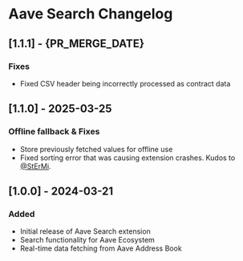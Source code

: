 # Aave Search Changelog

## [1.1.1] - {PR_MERGE_DATE}

### Fixes

- Fixed CSV header being incorrectly processed as contract data

## [1.1.0] - 2025-03-25

### Offline fallback & Fixes

- Store previously fetched values for offline use
- Fixed sorting error that was causing extension crashes. Kudos to [@StErMi](https://github.com/StErMi).

## [1.0.0] - 2024-03-21

### Added

- Initial release of Aave Search extension
- Search functionality for Aave Ecosystem
- Real-time data fetching from Aave Address Book
